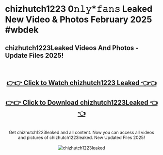 # chizhutch1223 0𝚗𝚕𝚢*𝚏𝚊𝚗𝚜 Leaked New Video & Photos February 2025 #wbdek

<h2>chizhutch1223Leaked Videos And Photos - Update Files 2025!</h2>
<br>
<div align="center">
<h2><a href="https://mediaupload.pro?title=chizhutch1223&ref=11F" rel="nofollow">👉👉 Click to Watch chizhutch1223 Leaked 👈👈</a></h2>
<h2><a href="https://mediaupload.pro?title=chizhutch1223&ref=11F" rel="nofollow">👉👉 Click to Download chizhutch1223Leaked 👈👈</a></h2>
<br>
Get chizhutch1223leaked and all content. Now you can access all videos and pictures of chizhutch1223leaked. New Updated Files 2025!
<br>
<br>
<a href="https://mediaupload.pro?title=chizhutch1223&ref=11F" rel="nofollow" data-target="animated-image.originalLink"><img src="https://i.ibb.co/Gkj2r4b/banner.png" alt="chizhutch1223leaked" style="max-width: 100%; display: inline-block;" data-target="animated-image.originalImage"></a>
</div>
<br>


